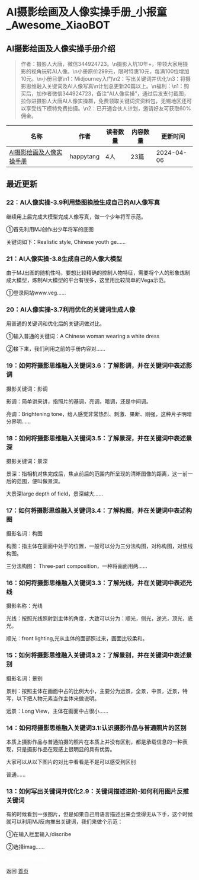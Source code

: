 # AI摄影绘画及人像实操手册_小报童_Awesome_XiaoBOT

## AI摄影绘画及人像实操手册介绍
> 作者：摄影人大唐，微信344924723。\n摄影入坑10年+，带领大家用摄影的视角玩转AI人像。\n小册原价299元，限时特惠10元，每满100位增加10元。\n小册目录\n1：Midjourney入门\n2：写出关键词并优化\n3：将摄影思维融入关键词及AI人像写真\n计划总更新20篇以上。\n福利：\n1：购买后，加作者微信344924723，备注“AI人像实操”，通过后发支付截图，拉你进摄影人大唐AI人像实操群，免费领取关键词资资料包，无锡地区还可以享受线下模特免费拍摄。\n2：已开通合伙人计划，邀请好友可获取60%佣金。  
  


|名称|作者|读者数量|内容数量|更新时间|
|---|---|---|---|---|
|[AI摄影绘画及人像实操手册](https://xiaobot.net/p/datang?refer=0b133df9-27dc-423b-8101-639049001c13)|happytang|4人|23篇|2024-04-06|

## 最近更新
### 22：AI人像实操-3.9利用垫图换脸生成自己的AI人像写真

继续用上届完成大模型完成人像写真，做一个少年将军示范。

①首先利用MJ创作出少年将军的底图

关键词如下：Realistic style, Chinese youth ge......

### 21：AI人像实操-3.8生成自己的人像大模型

由于MJ出图的随机性吗，要想比较精确的控制人物特征，需要将个人的形象炼制成大模型，炼制AI大模型的平台有很多，这里用比较简单的Vega示范。

①登录网站www.veg......

### 20：AI人像实操-3.7利用优化的关键词生成人像

用普通的关键词和优化后的关键词做对比。

①输入普通的关键词：A Chinese woman wearing a white dress

②接下来，我们利用之前的手册内容对......

### 19：如何将摄影思维融入关键词3.6：了解影调，并在关键词中表述影调

摄影关键词：影调

影调：简单讲来讲，指照片的基调，亮调，暗调，还是中间调。

亮调：Brightening tone，给人感觉非常热烈、刺激、果断、刚强，这种片子明暗分界明......

### 18：如何将摄影思维融入关键词3.5：了解景深，并在关键词中表述景深

摄影关键词：景深

景深：指相机对焦完成后，焦点前后的范围内所呈现的清晰图像的距离，这一前一后的范围，便叫做景深。

大景深large depth of field，景深越大......

### 17：如何将摄影思维融入关键词3.4：了解构图，并在关键词中表述构图

摄影名词：构图

构图：指主体在画面中处于的位置，一般可以分为三分法构图，对称构图，对焦线构图。

三分法构图： Three-part composition，一种将画面用两......

### 16：如何将摄影思维融入关键词3.3：了解光线，并在关键词中表述光线

摄影名称：光线

光线：按照光线照射到主体的角度，大致可以分为：顺光，侧光，逆光，顶光，底光。

顺光：front lighting,光从主体的面部照过来，画面比较柔和。

### 15：如何将摄影思维融入关键词3.2：了解景别，并在关键词中表述景别

摄影名词：景别

景别：按照主体在画面中占的比例大小，主要分为远景，全景，中景，近景，特写，以下把人物元素当作主体来做说明。

远景：Long View，主体在画面中占很小......

### 14：如何将摄影思维融入关键词3.1:认识摄影作品与普通照片的区别

本质上摄影作品与普通拍摄的照片在本质上并没有区别，都是承载信息的一种表现，只是摄影作品在观感上很明显的具有优势。

大家可以从以下图片的对比中看看是不是可以感受到区别

普通......

### 13：如何写出关键词并优化2.9：关键词描述进阶-如何利用图片反推关键词

有的时候看到一张图片，但是如果自己用语言描述出来会觉得无从下手，这个时候就可以利用MJ反向推出关键词，我们来做个示范：

①在输入栏里输入/discribe

②选择imag......


<a href="https://github.com/Reno9527/awesome-xiaobot" style="color: white; text-decoration: none;">awesome-xiaobot</a>

返回 [首页](../README.md)
